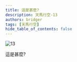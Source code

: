 ```yaml
---
title: 這是甚麼?
description: 天馬行空-13
authors: bridger
tags: [天馬行空]
hide_table_of_contents: false
---
```

![13](https://e.brid.cf/i/2023/08/03/net1js.webp)



<!-- truncate -->
這是甚麼?  